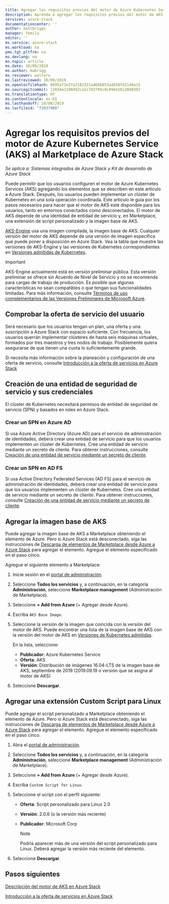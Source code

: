 ```yaml
---
title: Agregar los requisitos previos del motor de Azure Kubernetes Service (AKS) al Marketplace de Azure Stack | Microsoft Docs
description: Aprenda a agregar los requisitos previos del motor de AKS a Marketplace de Azure Stack.
services: azure-stack
documentationcenter: ''
author: mattbriggs
manager: femila
editor: ''
ms.service: azure-stack
ms.workload: na
pms.tgt_pltfrm: na
ms.devlang: na
ms.topic: article
ms.date: 10/09/2019
ms.author: mabrigg
ms.reviewer: waltero
ms.lastreviewed: 10/09/2019
ms.openlocfilehash: 6695af1e27a2182321a468b853a4650f42146a15
ms.sourcegitcommit: 12034a1190d52ca2c7d3f05c8c096416120d8392
ms.translationtype: HT
ms.contentlocale: es-ES
ms.lasthandoff: 10/08/2019
ms.locfileid: "72037908"
---
```

# <a name="add-the-azure-kubernetes-services-aks-engine-prerequisites-to-the-azure-stack-marketplace"></a>Agregar los requisitos previos del motor de Azure Kubernetes Service (AKS) al Marketplace de Azure Stack

*Se aplica a: Sistemas integrados de Azure Stack y Kit de desarrollo de Azure Stack*

Puede permitir que los usuarios configuren el motor de Azure Kubernetes Services (AKS) agregando los elementos que se describen en este artículo a Azure Stack. Después, los usuarios pueden implementar un clúster de Kubernetes en una sola operación coordinada. Este artículo le guía por los pasos necesarios para hacer que el motor de AKS esté disponible para los usuarios, tanto en entornos conectados como desconectados. El motor de AKS depende de una identidad de entidad de servicio y, en Marketplace, una extensión de script personalizado y la imagen base de AKS.

[AKS-Engine](https://github.com/Azure/aks-engine) usa una imagen compilada, la imagen base de AKS. Cualquier versión del motor de AKS depende de una versión de imagen específica que puede poner a disposición en Azure Stack. Vea la tabla que muestre las versiones de AKS-Engine y las versiones de Kubernetes correspondientes en [Versiones admitidas de Kubernetes](https://github.com/Azure/aks-engine/blob/master/docs/topics/azure-stack.md#supported-kubernetes-versions).

> [!IMPORTANT]
> AKS-Engine actualmente está en versión preliminar pública.
> Esta versión preliminar se ofrece sin Acuerdo de Nivel de Servicio y no se recomienda para cargas de trabajo de producción. Es posible que algunas características no sean compatibles o que tengan sus funcionalidades limitadas. Para más información, consulte [Términos de uso complementarios de las Versiones Preliminares de Microsoft Azure](https://azure.microsoft.com/support/legal/preview-supplemental-terms/).

## <a name="check-your-users-service-offering"></a>Comprobar la oferta de servicio del usuario

Será necesario que los usuarios tengan un plan, una oferta y una suscripción a Azure Stack con espacio suficiente. Con frecuencia, los usuarios querrán implementar clústeres de hasta seis máquinas virtuales, formados por tres maestros y tres nodos de trabajo. Posiblemente quiera asegurarse de que tienen una cuota lo suficientemente grande.

Si necesita más información sobre la planeación y configuración de una oferta de servicio, consulte [Introducción a la oferta de servicios en Azure Stack](azure-stack-offer-services-overview.md)

## <a name="create-a-service-principal-and-credentials"></a>Creación de una entidad de seguridad de servicio y sus credenciales

El clúster de Kubernetes necesitará permisos de entidad de seguridad de servicio (SPN) y basados en roles en Azure Stack.

### <a name="create-an-spn-in-azure-ad"></a>Crear un SPN en Azure AD

Si usa Azure Active Directory (Azure AD) para el servicio de administración de identidades, deberá crear una entidad de servicio para que los usuarios implementen un clúster de Kubernetes. Cree una entidad de servicio mediante un secreto de cliente. Para obtener instrucciones, consulte [Creación de una entidad de servicio mediante un secreto de cliente](azure-stack-create-service-principals.md#create-a-service-principal-that-uses-a-client-secret-credential).

### <a name="create-an-spn-in-ad-fs"></a>Crear un SPN en AD FS

Si usa Active Directory Federated Services (AD FS) para el servicio de administración de identidades, deberá crear una entidad de servicio para que los usuarios implementen un clúster de Kubernetes. Cree una entidad de servicio mediante un secreto de cliente. Para obtener instrucciones, consulte [Creación de una entidad de servicio mediante un secreto de cliente](azure-stack-create-service-principals.md#create-a-service-principal-that-uses-client-secret-credentials).

## <a name="add-the-aks-base-image"></a>Agregar la imagen base de AKS

Puede agregar la imagen base de AKS a Marketplace obteniendo el elemento de Azure. Pero si Azure Stack está desconectado, siga las instrucciones de [Descarga de elementos de Marketplace desde Azure a Azure Stack](https://docs.microsoft.com/azure-stack/operator/azure-stack-download-azure-marketplace-item?view=azs-1908#disconnected-or-a-partially-connected-scenario) para agregar el elemento. Agregue el elemento especificado en el paso cinco.

Agregue el siguiente elemento a Marketplace:

1. Inicie sesión en el [portal de administración](https://adminportal.local.azurestack.external).

1. Seleccione **Todos los servicios** y, a continuación, en la categoría **Administración**, seleccione **Marketplace management** (Administración de Marketplace).

1. Seleccione **+ Add from Azure** (+ Agregar desde Azure).

1. Escriba `AKS Base Image`.

1. Seleccione la versión de la imagen que coincida con la versión del motor de AKS. Puede encontrar una lista de la imagen base de AKS con la versión del motor de AKS en [Versiones de Kubernetes admitidas](https://github.com/Azure/aks-engine/blob/master/docs/topics/azure-stack.md#supported-kubernetes-versions). 

    En la lista, seleccione:
    - **Publicador**: Azure Kubernetes Service
    - **Oferta**: AKS
    - **Versión**: Distribución de imágenes 16.04-LTS de la imagen base de AKS, septiembre de 2019 (2019.09.19 o versión que se asigna al motor de AKS)

1. Seleccione **Descargar**.

## <a name="add-a-custom-script-extension"></a>Agregar una extensión Custom Script para Linux

Puede agregar el script personalizado a Marketplace obteniendo el elemento de Azure. Pero si Azure Stack está desconectado, siga las instrucciones de [Descarga de elementos de Marketplace desde Azure a Azure Stack](https://docs.microsoft.com/azure-stack/operator/azure-stack-download-azure-marketplace-item?view=azs-1908#disconnected-or-a-partially-connected-scenario) para agregar el elemento.  Agregue el elemento especificado en el paso cinco.

1. Abra el [portal de administración](https://adminportal.local.azurestack.external).

1. Seleccione **Todos los servicios** y, a continuación, en la categoría **Administración**, seleccione **Marketplace management** (Administración de Marketplace).

1. Seleccione **+ Add from Azure** (+ Agregar desde Azure).

1. Escriba `Custom Script for Linux`.

1. Seleccione el script con el perfil siguiente:
   - **Oferta**: Script personalizado para Linux 2.0
   - **Versión**: 2.0.6 (o la versión más reciente)
   - **Publicador**: Microsoft Corp

     > [!Note]  
     > Podría aparecer más de una versión del script personalizado para Linux. Deberá agregar la versión más reciente del elemento.

1. Seleccione **Descargar**.

## <a name="next-steps"></a>Pasos siguientes

[Descripción del motor de AKS en Azure Stack](../user/azure-stack-kubernetes-aks-engine-overview.md)

[Introducción a la oferta de servicios en Azure Stack](azure-stack-offer-services-overview.md)
